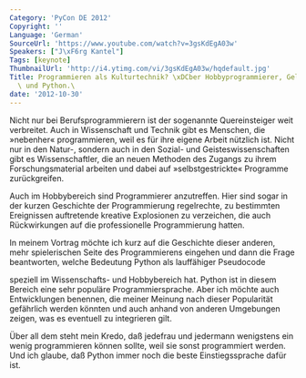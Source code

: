 ```yaml
---
Category: 'PyCon DE 2012'
Copyright: ''
Language: 'German'
SourceUrl: 'https://www.youtube.com/watch?v=3gsKdEgA03w'
Speakers: ["J\xF6rg Kantel"]
Tags: [keynote]
ThumbnailUrl: 'http://i4.ytimg.com/vi/3gsKdEgA03w/hqdefault.jpg'
Title: Programmieren als Kulturtechnik? \xDCber Hobbyprogrammierer, Gelegenkeitsskripter\
  \ und Python.\
date: '2012-10-30'
---
```

Nicht nur bei Berufsprogrammierern ist der sogenannte Quereinsteiger weit
verbreitet. Auch in Wissenschaft und Technik gibt es Menschen, die »nebenher«
programmieren, weil es für ihre eigene Arbeit nützlich ist. Nicht nur in den
Natur-, sondern auch in den Sozial- und Geisteswissenschaften gibt es
Wissenschaftler, die an neuen Methoden des Zugangs zu ihrem Forschungsmaterial
arbeiten und dabei auf »selbstgestrickte« Programme zurückgreifen.

Auch im Hobbybereich sind Programmierer anzutreffen. Hier sind sogar in der
kurzen Geschichte der Programmierung regelrechte, zu bestimmten Ereignissen
auftretende kreative Explosionen zu verzeichen, die auch Rückwirkungen auf die
professionelle Programmierung hatten.

In meinem Vortrag möchte ich kurz auf die Geschichte dieser anderen, mehr
spielerischen Seite des Programmierens eingehen und dann die Frage
beantworten, welche Bedeutung Python als lauffähiger Pseudocode

speziell im Wissenschafts- und Hobbybereich hat. Python ist in diesem Bereich
eine sehr populäre Programmiersprache. Aber ich möchte auch Entwicklungen
benennen, die meiner Meinung nach dieser Popularität gefährlich werden könnten
und auch anhand von anderen Umgebungen zeigen, was es eventuell zu integrieren
gilt.

Über all dem steht mein Kredo, daß jedefrau und jedermann wenigstens ein wenig
programmieren können sollte, weil sie sonst programmiert werden. Und ich
glaube, daß Python immer noch die beste Einstiegssprache dafür ist.

